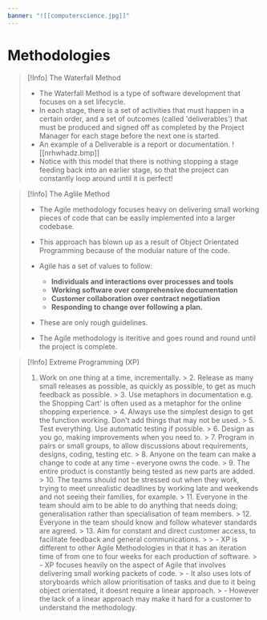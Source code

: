 ```yaml
---
banner: "![[computerscience.jpg]]"
---
```

# Methodologies


> [!Info] The Waterfall Method 
> - The Waterfall Method is a type of software development that focuses on a set lifecycle.
> - In each stage, there is a set of activities that must happen in a certain order, and a set of outcomes (called 'deliverables') that must be produced and signed off as completed by the Project Manager for each stage before the next one is started.
> - An example of a Deliverable is a report or documentation.
>  ![[nrhwhadz.bmp]]
>  - Notice with this model that there is nothing stopping a stage feeding back into an earlier stage, so that the project can constantly loop around until it is perfect!

> [!Info] The Aglile Method 
> - The Agile methodology focuses heavy on delivering small working pieces of code that can be easily implemented into a larger codebase.
> - This approach has blown up as a result of Object Orientated Programming because of the modular nature of the code.
> - Agile has a set of values to follow:
> 	- **Individuals and interactions over processes and tools**
>	-  **Working software over comprehensive documentation**
> 	- **Customer collaboration over contract negotiation**
> 	- **Responding to change over following a plan.**
> 
> - These are only rough guidelines.
> - The Agile methodology is iteritive and goes round and round until the project is complete.
	
> [!Info] Extreme Programming (XP)
> 1.  Work on one thing at a time, incrementally.
    > 2.  Release as many small releases as possible, as quickly as possible, to get as much feedback as possible.
    > 3.  Use metaphors in documentation e.g. the Shopping Cart' is often used as a metaphor for the online shopping experience.
    > 4.  Always use the simplest design to get the function working. Don't add things that may not be used.
    > 5.  Test everything. Use automatic testing if possible.
    > 6.  Design as you go, making improvements when you need to.
    > 7.  Program in pairs or small groups, to allow discussions about requirements, designs, coding, testing etc.
    > 8.  Anyone on the team can make a change to code at any time - everyone owns the code.
    > 9.  The entire product is constantly being tested as new parts are added.
    > 10.  The teams should not be stressed out when they work, trying to meet unrealistic deadlines by working late and weekends and not seeing their families, for example.
    > 11.  Everyone in the team should aim to be able to do anything that needs doing; generalisation rather than specialisation of team members.
    > 12.  Everyone in the team should know and follow whatever standards are agreed.
    > 13.  Aim for constant and direct customer access, to facilitate feedback and general communications.
    > 
    > - XP is different to other Agile Methodologies in that it has an iteration time of from one to four weeks for each production of software.
    > - XP focuses heavily on the aspect of Agile that involves delivering small working packets of code.
    > - It also uses lots of storyboards which allow prioritisation of tasks and due to it being object orientated, it doesnt require a linear approach.
    > - However the lack of a linear approach may make it hard for a customer to understand the methodology.
    
    